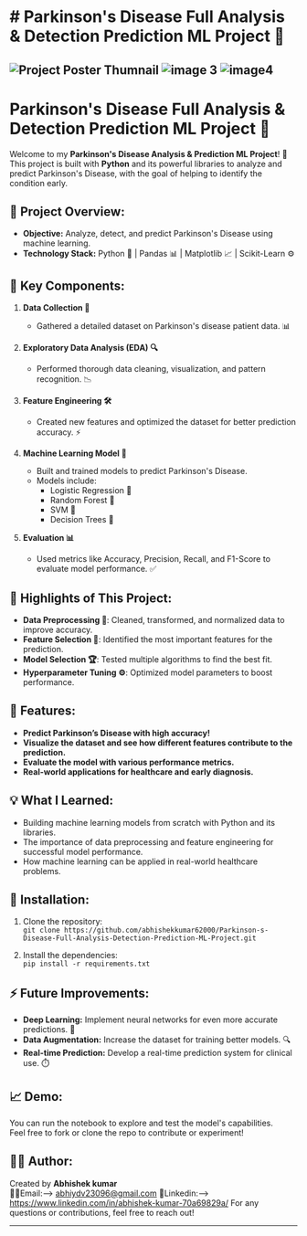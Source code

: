 # # Parkinson's Disease Full Analysis & Detection Prediction ML Project 🧠
![Project Poster Thumnail](https://github.com/user-attachments/assets/a8a98d19-5e77-4ecf-8661-551572852edc)
![image 3](https://github.com/user-attachments/assets/6084f68f-0f88-48c6-8f6f-45806c864b46)
![image4](https://github.com/user-attachments/assets/f9236ea8-e603-4525-8692-7fa498d93c10)
---

# Parkinson's Disease Full Analysis & Detection Prediction ML Project 🧠

Welcome to my **Parkinson's Disease Analysis & Prediction ML Project**! 🚀  
This project is built with **Python** and its powerful libraries to analyze and predict Parkinson's Disease, with the goal of helping to identify the condition early.

## 🚀 Project Overview:
- **Objective:** Analyze, detect, and predict Parkinson's Disease using machine learning.
- **Technology Stack:** Python 🐍 | Pandas 📊 | Matplotlib 📈 | Scikit-Learn ⚙️

## 🧩 Key Components:
1. **Data Collection 📁**  
   - Gathered a detailed dataset on Parkinson's disease patient data. 📊

2. **Exploratory Data Analysis (EDA) 🔍**  
   - Performed thorough data cleaning, visualization, and pattern recognition. 📉

3. **Feature Engineering 🛠️**  
   - Created new features and optimized the dataset for better prediction accuracy. ⚡

4. **Machine Learning Model 🤖**  
   - Built and trained models to predict Parkinson's Disease. 
   - Models include:  
     - Logistic Regression 📏  
     - Random Forest 🌳  
     - SVM 🚀  
     - Decision Trees 🌲

5. **Evaluation 📊**  
   - Used metrics like Accuracy, Precision, Recall, and F1-Score to evaluate model performance. ✅

## 🧠 Highlights of This Project:
- **Data Preprocessing 🧹**: Cleaned, transformed, and normalized data to improve accuracy.
- **Feature Selection 🎯**: Identified the most important features for the prediction.
- **Model Selection 🏆**: Tested multiple algorithms to find the best fit.
- **Hyperparameter Tuning ⚙️**: Optimized model parameters to boost performance.

## 🌟 Features:
- **Predict Parkinson’s Disease with high accuracy!**
- **Visualize the dataset and see how different features contribute to the prediction.**  
- **Evaluate the model with various performance metrics.**
- **Real-world applications for healthcare and early diagnosis.**

## 💡 What I Learned:
- Building machine learning models from scratch with Python and its libraries.
- The importance of data preprocessing and feature engineering for successful model performance.
- How machine learning can be applied in real-world healthcare problems.

## 🔧 Installation:
1. Clone the repository:  
   `git clone https://github.com/abhishekkumar62000/Parkinson-s-Disease-Full-Analysis-Detection-Prediction-ML-Project.git`

2. Install the dependencies:  
   `pip install -r requirements.txt`

## ⚡ Future Improvements:
- **Deep Learning:** Implement neural networks for even more accurate predictions. 🧠
- **Data Augmentation:** Increase the dataset for training better models. 🔍
- **Real-time Prediction:** Develop a real-time prediction system for clinical use. ⏱️

## 📈 Demo:
You can run the notebook to explore and test the model's capabilities.  
Feel free to fork or clone the repo to contribute or experiment!

## 👨‍💻 Author:
Created by **Abhishek kumar**  
📩📩Email:--> abhiydv23096@gmail.com
🔗Linkedin:--> https://www.linkedin.com/in/abhishek-kumar-70a69829a/
For any questions or contributions, feel free to reach out!  

---
